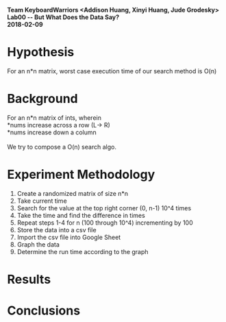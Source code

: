 <b> Team KeyboardWarriors <Addison Huang, Xinyi Huang, Jude Grodesky> <br>
Lab00 -- But What Does the Data Say? <br> 
2018-02-09 </b> <br> 

# <b> Hypothesis </b> <br>
For an n*n matrix, worst case execution time of our search method is O(n)

#  <b> Background </b> <br>
For an n*n matrix of ints, wherein <br>
*nums increase across a row (L→ R) <br>
*nums increase down a column <br> <br>
We try to compose a O(n) search algo.

# <b> Experiment Methodology </b> <br>
1) Create a randomized matrix of size n*n <br>
2) Take current time <br> 
3) Search for the value at the top right corner (0, n-1) 10^4 times <br>
4) Take the time and find the difference in times <br>
5) Repeat steps 1-4 for n (100 through 10^4) incrementing by 100 <br>
6) Store the data into a csv file <br>
7) Import the csv file into Google Sheet <br>
8) Graph the data <br>
9) Determine the run time according to the graph <br>

# <b> Results </b>

# <b> Conclusions </b>

